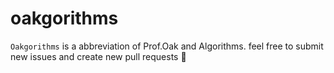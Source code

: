 # oakgorithms

`Oakgorithms` is a abbreviation of Prof.Oak and Algorithms.
feel free to submit new issues and create new pull requests 🍔
